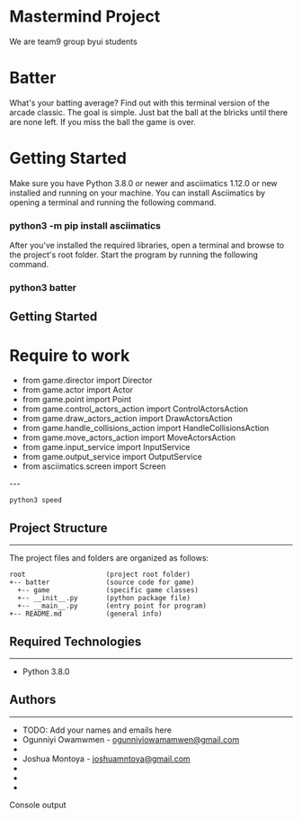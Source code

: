 # Mastermind Project

We are team9 group byui students

<h1>Batter</h1>
<p>
What's your batting average? Find out with this terminal version of the arcade classic. The goal is simple. Just bat the ball at the blricks until there are none left. If you miss the ball the game is over.
</p>

<h1>Getting Started</h1>
<p>
Make sure you have Python 3.8.0 or newer and asciimatics 1.12.0 or new installed and running on your machine. You can install Asciimatics by opening a terminal and running the following command.
</p>
<h3>python3 -m pip install asciimatics</h3>

<p>
After you've installed the required libraries, open a terminal and browse to the project's root folder. Start the program by running the following command.
</p>
<h3>python3 batter</h3>

## Getting Started

<h1>Require to work</h1>
<ul>
<li>from game.director import Director</li>
<li>from game.actor import Actor</li>
<li>from game.point import Point</li>
<li>from game.control_actors_action import ControlActorsAction</li>
<li>from game.draw_actors_action import DrawActorsAction</li>
<li>from game.handle_collisions_action import HandleCollisionsAction</li>
<li>from game.move_actors_action import MoveActorsAction</li>
<li>from game.input_service import InputService</li>
<li>from game.output_service import OutputService</li>
<li>from asciimatics.screen import Screen </li>
</ul>
---

```
python3 speed
```

## Project Structure

---

The project files and folders are organized as follows:

```
root                    (project root folder)
+-- batter              (source code for game)
  +-- game              (specific game classes)
  +-- __init__.py       (python package file)
  +-- __main__.py       (entry point for program)
+-- README.md           (general info)
```

## Required Technologies

---

- Python 3.8.0

## Authors

---

- TODO: Add your names and emails here
- Ogunniyi Owamwmen - ogunniyiowamamwen@gmail.com
-
- Joshua Montoya - joshuamntoya@gmail.com
-
-
-

Console output

